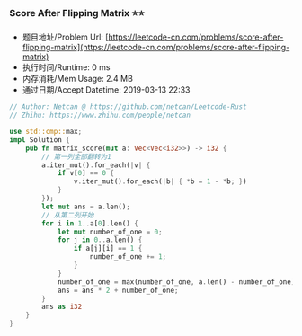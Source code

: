 
### Score After Flipping Matrix :star::star:
- 题目地址/Problem Url: [https://leetcode-cn.com/problems/score-after-flipping-matrix](https://leetcode-cn.com/problems/score-after-flipping-matrix)
- 执行时间/Runtime: 0 ms 
- 内存消耗/Mem Usage: 2.4 MB
- 通过日期/Accept Datetime: 2019-03-13 22:33

```rust
// Author: Netcan @ https://github.com/netcan/Leetcode-Rust
// Zhihu: https://www.zhihu.com/people/netcan

use std::cmp::max;
impl Solution {
    pub fn matrix_score(mut a: Vec<Vec<i32>>) -> i32 {
        // 第一列全部翻转为1
        a.iter_mut().for_each(|v| {
            if v[0] == 0 {
                v.iter_mut().for_each(|b| { *b = 1 - *b; })
            }
        });
        let mut ans = a.len();
        // 从第二列开始
        for i in 1..a[0].len() {
            let mut number_of_one = 0;
            for j in 0..a.len() {
                if a[j][i] == 1 {
                    number_of_one += 1;
                }
            }
            number_of_one = max(number_of_one, a.len() - number_of_one);
            ans = ans * 2 + number_of_one;
        }
        ans as i32
    }
}

```
